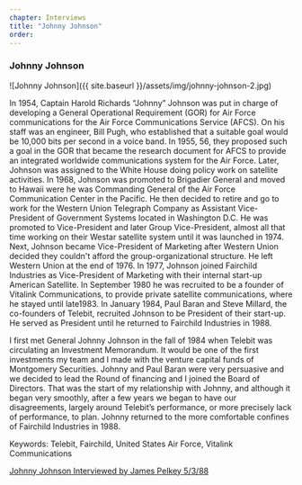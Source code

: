 ```yaml
---
chapter: Interviews
title: "Johnny Johnson"
order: 
---
```


### Johnny Johnson

![Johnny Johnson]({{ site.baseurl }}/assets/img/johnny-johnson-2.jpg)

In 1954, Captain Harold Richards “Johnny” Johnson was put in charge of developing a General Operational Requirement (GOR) for Air Force communications for the Air Force Communications Service (AFCS). On his staff was an engineer, Bill Pugh, who established that a suitable goal would be 10,000 bits per second in a voice band. In 1955, 56, they proposed such a goal in the GOR that became the research document for AFCS to provide an integrated worldwide communications system for the Air Force. Later, Johnson was assigned to the White House doing policy work on satellite activities. In 1968, Johnson was promoted to Brigadier General and moved to Hawaii were he was Commanding General of the Air Force Communication Center in the Pacific. He then decided to retire and go to work for the Western Union Telegraph Company as Assistant Vice-President of Government Systems located in Washington D.C. He was promoted to Vice-President and later Group Vice-President, almost all that time working on their Westar satellite system until it was launched in 1974. Next, Johnson became Vice-President of Marketing after Western Union decided they couldn't afford the group-organizational structure. He left Western Union at the end of 1976. In 1977, Johnson joined Fairchild Industries as Vice-President of Marketing with their internal start-up American Satellite. In September 1980 he was recruited to be a founder of Vitalink Communications, to provide private satellite communications, where he stayed until late1983. In January 1984, Paul Baran and Steve Millard, the co-founders of Telebit, recruited Johnson to be President of their start-up. He served as President until he returned to Fairchild Industries in 1988.

I first met General Johnny Johnson in the fall of 1984 when Telebit was circulating an Investment Memorandum. It would be one of the first investments my team and I made with the venture capital funds of Montgomery Securities. Johnny and Paul Baran were very persuasive and we decided to lead the Round of financing and I joined the Board of Directors. That was the start of my relationship with Johnny, and although it began very smoothly, after a few years we began to have our disagreements, largely around Telebit’s performance, or more precisely lack of performance, to plan. Johnny returned to the more comfortable confines of Fairchild Industries in 1988.

Keywords: Telebit, Fairchild, United States Air Force, Vitalink Communications

[Johnny Johnson Interviewed by James Pelkey 5/3/88](https://archive.computerhistory.org/resources/access/text/2016/04/102738128-05-01-acc.pdf)
